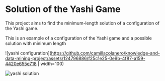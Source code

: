 # Solution of the Yashi Game

This project aims to find the minimum-length solution of a configuration of the Yashi game. 

This is an example of a configuration of the Yashi game and a possible solution with minimum length

![yashi configuration](https://github.com/camillacolanero/knowledge-and-data-mining-project/assets/124796886/f25c1e25-0e9b-4f87-a159-4420e655e718 | width=100)

![yashi solution](https://github.com/camillacolanero/knowledge-and-data-mining-project/assets/124796886/d70755f1-ef1d-4427-a065-2ea120c8b13b)
